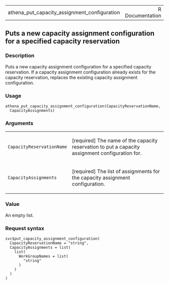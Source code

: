 <table style="width: 100%;">
<tbody>
<tr class="odd">
<td>athena_put_capacity_assignment_configuration</td>
<td style="text-align: right;">R Documentation</td>
</tr>
</tbody>
</table>

## Puts a new capacity assignment configuration for a specified capacity reservation

### Description

Puts a new capacity assignment configuration for a specified capacity
reservation. If a capacity assignment configuration already exists for
the capacity reservation, replaces the existing capacity assignment
configuration.

### Usage

    athena_put_capacity_assignment_configuration(CapacityReservationName,
      CapacityAssignments)

### Arguments

<table>
<colgroup>
<col style="width: 35%" />
<col style="width: 65%" />
</colgroup>
<tbody>
<tr class="odd">
<td><code
id="athena_put_capacity_assignment_configuration_:_CapacityReservationName">CapacityReservationName</code></td>
<td><p>[required] The name of the capacity reservation to put a capacity
assignment configuration for.</p></td>
</tr>
<tr class="even">
<td><code
id="athena_put_capacity_assignment_configuration_:_CapacityAssignments">CapacityAssignments</code></td>
<td><p>[required] The list of assignments for the capacity assignment
configuration.</p></td>
</tr>
</tbody>
</table>

### Value

An empty list.

### Request syntax

    svc$put_capacity_assignment_configuration(
      CapacityReservationName = "string",
      CapacityAssignments = list(
        list(
          WorkGroupNames = list(
            "string"
          )
        )
      )
    )
